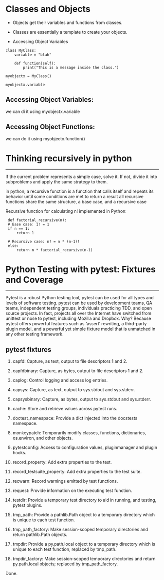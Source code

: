# Classes and Objects
* Objects get their variables and functions from classes.

* Classes are essentially a template to create your objects.

* Accessing Object Variables

```
class MyClass:
    variable = "blah"

    def function(self):
        print("This is a message inside the class.")

myobjectx = MyClass()

myobjectx.variable
```

## Accessing Object Variables:
we can di it using myobjectx.variable

## Accessing Object Functions:

we can do it using myobjectx.function()

# Thinking recursively in python
_______________________
If the current problem represents a simple case, solve it. If not, divide it into subproblems and apply the same strategy to them.

in python, a recursive function is a function that calls itself and repeats its behavior until some conditions are met to return a result all recursive functions share the same structure, a base case, and a recursive case

Recursive function for calculating n! implemented in Python:
```
 def factorial_recursive(n):
 # Base case: 1! = 1
 if n == 1:
     return 1

 # Recursive case: n! = n * (n-1)!
 else:
     return n * factorial_recursive(n-1)
```
# Python Testing with pytest: Fixtures and Coverage
___________________
Pytest is a robust Python testing tool, pytest can be used for all types and levels of software testing. pytest can be used by development teams, QA teams, independent testing groups, individuals practicing TDD, and open source projects. In fact, projects all over the Internet have switched from unittest or nose to pytest, including Mozilla and Dropbox. Why? Because pytest offers powerful features such as ‘assert‘ rewriting, a third-party plugin model, and a powerful yet simple fixture model that is unmatched in any other testing framework.

## pytest fixtures
1. capfd: Capture, as text, output to file descriptors 1 and 2.

2. capfdbinary: Capture, as bytes, output to file descriptors 1 and 2.

3. caplog: Control logging and access log entries.

4. capsys: Capture, as text, output to sys.stdout and sys.stderr.

5. capsysbinary: Capture, as bytes, output to sys.stdout and sys.stderr.

5. cache: Store and retrieve values across pytest runs.

6. doctest_namespace: Provide a dict injected into the docstests namespace.

7. monkeypatch: Temporarily modify classes, functions, dictionaries, os.environ, and other objects.

8. pytestconfig: Access to configuration values, pluginmanager and plugin hooks.

9. record_property: Add extra properties to the test.

10. record_testsuite_property: Add extra properties to the test suite.

11. recwarn: Record warnings emitted by test functions.

12. request: Provide information on the executing test function.

13. testdir: Provide a temporary test directory to aid in running, and testing, pytest plugins.

14. tmp_path: Provide a pathlib.Path object to a temporary directory which is unique to each test function.

15. tmp_path_factory: Make session-scoped temporary directories and return pathlib.Path objects.

16. tmpdir: Provide a py.path.local object to a temporary directory which is unique to each test function; replaced by tmp_path.

17. tmpdir_factory: Make session-scoped temporary directories and return py.path.local objects; replaced by tmp_path_factory.

Done.